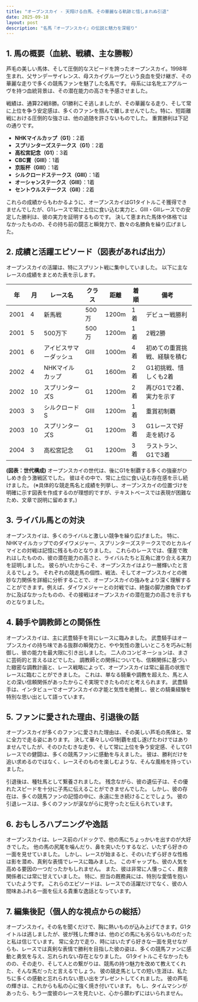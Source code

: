 ```yaml
---
title: "オープンスカイ - 天翔ける白馬、その華麗なる軌跡と惜しまれぬ引退"
date: 2025-09-18
layout: post
description: "名馬『オープンスカイ』の伝説と魅力を深堀り"
---
```


## 1. 馬の概要（血統、戦績、主な勝鞍）

芦毛の美しい馬体、そして圧倒的なスピードを誇ったオープンスカイ。1998年生まれ、父サンデーサイレンス、母スカイグルーヴという良血を受け継ぎ、その華麗な走りで多くの競馬ファンを魅了した名馬です。  母系には名牝エアグルーヴを持つ血統背景は、その潜在能力の高さを予感させました。

戦績は、通算22戦8勝。G1勝利こそ逃しましたが、その華麗なる走り、そして常に上位を争う安定感は、多くのファンを掴んで離しませんでした。特に、短距離戦における圧倒的な強さは、他の追随を許さないものでした。  重賞勝利は下記の通りです。

* **NHKマイルカップ（G1）**：2着
* **スプリンターズステークス（G1）**：2着
* **高松宮記念（G1）**：3着
* **CBC賞（GIII）**：1着
* **京阪杯（GIII）**：1着
* **シルクロードステークス（GIII）**：1着
* **オーシャンステークス（GIII）**：1着
* **セントウルステークス（GII）**：2着


これらの成績からもわかるように、オープンスカイはG1タイトルこそ獲得できませんでしたが、G1レースで常に上位に食い込む実力と、GIII・GIIレースでの安定した勝利は、彼の実力を証明するものです。  決して恵まれた馬体や体格ではなかったものの、その持ち前の闘志と瞬発力で、数々の名勝負を繰り広げました。


## 2. 成績と活躍エピソード（図表があれば出力）

オープンスカイの活躍は、特にスプリント戦に集中していました。  以下に主なレースの成績をまとめた表を示します。

| 年 | 月 | レース名           | クラス | 距離 | 着順 | 備考                                      |
|---|----|--------------------|-------|-----|-----|-------------------------------------------|
| 2001 | 4 | 新馬戦             | 500万 | 1200m| 1着 | デビュー戦勝利                             |
| 2001 | 5 | 500万下             | 500万 | 1200m| 1着 | 2戦2勝                                      |
| 2001 | 6 | アイビスサマーダッシュ | GIII  | 1000m| 4着 | 初めての重賞挑戦、経験を積む               |
| 2002 | 4 | NHKマイルカップ     | G1    | 1600m| 2着 | G1初挑戦、惜しくも2着                    |
| 2002 | 10 | スプリンターズS     | G1    | 1200m| 2着 | 再びG1で2着、実力を示す                    |
| 2003 | 3 | シルクロードS       | GIII  | 1200m| 1着 | 重賞初制覇                                |
| 2003 | 10 | スプリンターズS     | G1    | 1200m| 3着 | G1レースで好走を続ける                    |
| 2004 | 3 | 高松宮記念         | G1    | 1200m| 3着 | ラストラン、G1で3着                     |


**(図表：世代構成)**  オープンスカイの世代は、後にG1を制覇する多くの強豪がひしめき合う激戦区でした。  彼はその中で、常に上位に食い込む存在感を示し続けました。  (※具体的な競走馬名と成績を列挙し、オープンスカイの位置づけを明確に示す図表を作成するのが理想的ですが、テキストベースでは表現が困難なため、文章で説明に留めます。)


## 3. ライバル馬との対決

オープンスカイは、多くのライバルと激しい競争を繰り広げました。 特に、NHKマイルカップでのダイワメジャー、スプリンターズステークスでのヒカルイマイとの対戦は記憶に残るものとなりました。  これらのレースでは、僅差で敗れはしたものの、彼の潜在能力の高さと、ライバルたちと互角に渡り合える実力を証明しました。  彼らがいたからこそ、オープンスカイはより一層輝いたと言えるでしょう。  それぞれの競走馬の個性、戦法、そしてオープンスカイとの微妙な力関係を詳細に分析することで、オープンスカイの強みをより深く理解することができます。例えば、ダイワメジャーとの対戦では、終盤の脚力勝負でわずかに及ばなかったものの、その接戦はオープンスカイの潜在能力の高さを示すものとなりました。


## 4. 騎手や調教師との関係性

オープンスカイは、主に武豊騎手を背にレースに臨みました。  武豊騎手はオープンスカイの持ち味である抜群の瞬発力と、やや気性の激しいところを巧みに制御し、彼の能力を最大限に引き出しました。  二人のコンビネーションは、まさに芸術的と言えるほどでした。  調教師との関係についても、信頼関係に基づいた緻密な調教計画と、レース戦略によって、オープンスカイは常に最高の状態でレースに臨むことができました。  これは、単なる騎乗や調教を超えた、馬と人との深い信頼関係があったからこそ実現できたものだと考えられます。  武豊騎手は、インタビューでオープンスカイの才能と気性を絶賛し、彼との騎乗経験を特別な思い出として語っています。


## 5. ファンに愛された理由、引退後の話

オープンスカイが多くのファンに愛された理由は、その美しい芦毛の馬体と、常に全力で走る姿にあります。  決して華々しいG1制覇を成し遂げたわけではありませんでしたが、そのひたむきな走り、そして常に上位を争う安定感、そしてG1レースでの健闘は、多くの競馬ファンに感動を与えました。  彼は、勝利だけを追い求めるのではなく、レースそのものを楽しむような、そんな風格を持っていました。

引退後は、種牡馬として繋養されました。  残念ながら、彼の遺伝子は、その優れたスピードを十分に子馬に伝えることができませんでした。  しかし、彼の存在は、多くの競馬ファンの記憶の中に、永遠に生き続けることでしょう。  彼の引退レースは、多くのファンが涙ながらに見守ったと伝えられています。


## 6. おもしろハプニングや逸話

オープンスカイは、レース前のパドックで、他の馬にちょっかいを出すのが大好きでした。  他の馬の尻尾を噛んだり、鼻を突いたりするなど、いたずら好きの一面を見せていました。  しかし、レースが始まると、そのいたずら好きな性格は影を潜め、真剣な表情でレースに臨みました。  このギャップも、彼の人気を高める要因の一つだったかもしれません。  また、彼は非常に人懐っこく、厩舎関係者には常に甘えていました。  特に、担当の厩務員には、特別な愛情を抱いていたようです。  これらのエピソードは、レースでの活躍だけでなく、彼の人間味あふれる一面を伝える貴重な逸話となっています。


## 7. 編集後記（個人的な視点からの総括）

オープンスカイ。その名を聞くだけで、胸に熱いものが込み上げてきます。G1タイトルは逃しましたが、彼が残した輝きは、他のどの馬にも劣らないものだったと私は信じています。  常に全力で走り、時にはいたずら好きな一面を見せながらも、レースでは真剣な表情で勝利を目指した彼の姿は、多くの競馬ファンに感動と勇気を与え、忘れられない存在となりました。  G1タイトルこそなかったものの、その走り、そして人との繋がりは、競馬の持つ魅力を改めて教えてくれた、そんな馬だったと言えるでしょう。  彼の競走馬としての短い生涯は、私たちに多くの感動と忘れられない思い出をプレゼントしてくれました。  彼の芦毛の輝きは、これからも私の心に強く焼き付いています。  もし、タイムマシンがあったら、もう一度彼のレースを見たいと、心から願わずにはいられません。
